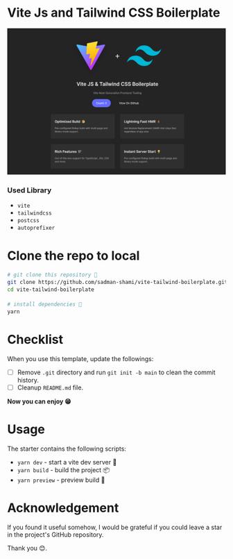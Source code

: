 # Vite Js and Tailwind CSS Boilerplate

![](screen.png)

### Used Library

- `vite`
- `tailwindcss`
- `postcss`
- `autoprefixer`

# Clone the repo to local

```sh
# git clone this repository 🦑
git clone https://github.com/sadman-shami/vite-tailwind-boilerplate.git
cd vite-tailwind-boilerplate

# install dependencies 🧶
yarn
```

# Checklist

When you use this template, update the followings:

- [ ] Remove `.git` directory and run `git init -b main` to clean the commit history.
- [ ] Cleanup `README.md` file.

**Now you can enjoy 😁**

# Usage

The starter contains the following scripts:

- `yarn dev` - start a vite dev server 🚀
- `yarn build` - build the project 📦
- `yarn preview` - preview build 🎉

# Acknowledgement

If you found it useful somehow, I would be grateful if you could leave a star in the project's GitHub repository.

Thank you 😊.
